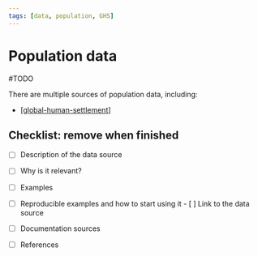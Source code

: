 ```yaml
---
tags: [data, population, GHS]
---
```


# Population data

#TODO

There are multiple sources of population data, including:

-  [[global-human-settlement]]

## Checklist: remove when finished

- [ ] Description of the data source
- [ ] Why is it relevant?
- [ ] Examples
- [ ] Reproducible examples and how to start using it
      - [ ] Link to the data source
- [ ] Documentation sources
- [ ] References


[//begin]: # "Autogenerated link references for markdown compatibility"
[global-human-settlement]: global-human-settlement.md "Global Human Settlement"
[//end]: # "Autogenerated link references"